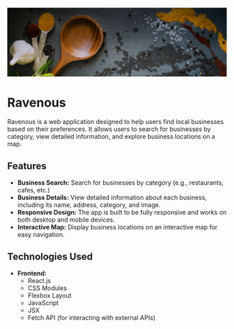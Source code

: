 ![Hero Image Screenshot](src/components/SearchBar/background_search_desktop.jpg)

# Ravenous

Ravenous is a web application designed to help users find local businesses based on their preferences. It allows users to search for businesses by category, view detailed information, and explore business locations on a map.

## Features

- **Business Search:** Search for businesses by category (e.g., restaurants, cafes, etc.)
- **Business Details:** View detailed information about each business, including its name, address, category, and image.
- **Responsive Design:** The app is built to be fully responsive and works on both desktop and mobile devices.
- **Interactive Map:** Display business locations on an interactive map for easy navigation.

## Technologies Used

- **Frontend:**
  - React.js
  - CSS Modules
  - Flexbox Layout
  - JavaScript
  - JSX
  - Fetch API (for interacting with external APIs)
